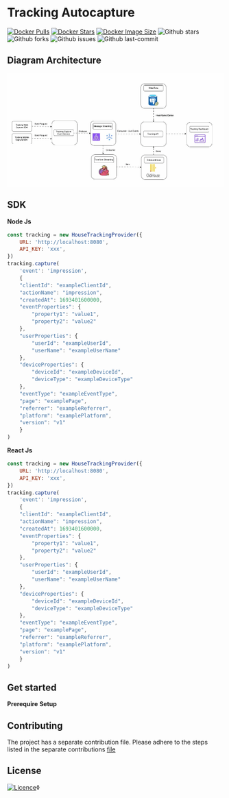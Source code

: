 # Tracking Autocapture
[![Docker Pulls](https://badgen.net/docker/pulls/vantuan12345/tracking-autocapture-ui?icon=docker&label=pulls)](https://hub.docker.com/r/vantuan12345/airlake/)
[![Docker Stars](https://badgen.net/docker/stars/vantuan12345/tracking-autocapture-service?icon=docker&label=stars)](https://hub.docker.com/r/vantuan12345/tracking-autocapture-service/)
[![Docker Image Size](https://badgen.net/docker/size/vantuan12345/tracking-autocapture-api?icon=docker&label=image%20size)](https://hub.docker.com/r/vantuan12345/tracking-autocapture-api/)
![Github stars](https://badgen.net/github/stars/tuancamtbtx/tracking-autocapture?icon=github&label=stars)
![Github forks](https://badgen.net/github/forks/tuancamtbtx/tracking-autocapture?icon=github&label=forks)
![Github issues](https://img.shields.io/github/issues/tuancamtbtx/tracking-autocapture)
![Github last-commit](https://img.shields.io/github/last-commit/tuancamtbtx/tracking-autocapture)
## Diagram Architecture

<div align="center">
    <img align="center" src="./assets/tracking-capture.gif" alt="drawing" width="1000"/>
</div>

## SDK
**Node Js**
```js
const tracking = new HouseTrackingProvider({
    URL: 'http://localhost:8080',
    API_KEY: 'xxx',
})
tracking.capture(
    'event': 'impression',
    {
    "clientId": "exampleClientId",
    "actionName": "impression",
    "createdAt": 1693401600000,
    "eventProperties": {
        "property1": "value1",
        "property2": "value2"
    },
    "userProperties": {
        "userId": "exampleUserId",
        "userName": "exampleUserName"
    },
    "deviceProperties": {
        "deviceId": "exampleDeviceId",
        "deviceType": "exampleDeviceType"
    },
    "eventType": "exampleEventType",
    "page": "examplePage",
    "referrer": "exampleReferrer",
    "platform": "examplePlatform",
    "version": "v1"
    }
)
```

**React Js**
```jsx
const tracking = new HouseTrackingProvider({
    URL: 'http://localhost:8080',
    API_KEY: 'xxx',
})
tracking.capture(
    'event': 'impression',
    {
    "clientId": "exampleClientId",
    "actionName": "impression",
    "createdAt": 1693401600000,
    "eventProperties": {
        "property1": "value1",
        "property2": "value2"
    },
    "userProperties": {
        "userId": "exampleUserId",
        "userName": "exampleUserName"
    },
    "deviceProperties": {
        "deviceId": "exampleDeviceId",
        "deviceType": "exampleDeviceType"
    },
    "eventType": "exampleEventType",
    "page": "examplePage",
    "referrer": "exampleReferrer",
    "platform": "examplePlatform",
    "version": "v1"
    }
)

```


## Get started
**Prerequire**
**Setup**


## Contributing
The project has a separate contribution file. Please adhere to the steps listed in the separate contributions [file](./CONTRIBUTING.md)

## License
[![Licence](https://img.shields.io/github/license/Ileriayo/markdown-badges?style=for-the-badge)](./LICENSE)◊